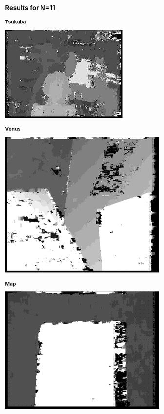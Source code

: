 ## Results for N=11 
### Tsukuba
![alt text](images/test-tsuka11-18-2.png)

### Venus
![alt text](images/venus11-18.PNG)

### Map
![alt text](images/map11-18.PNG)
